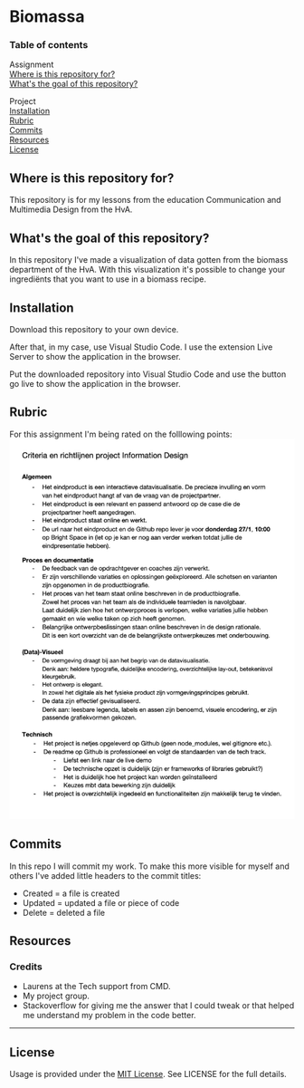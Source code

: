 # Biomassa

### Table of contents
Assignment<br />
[Where is this repository for?](https://github.com/ROEL2407/biomassa#where-is-this-repository-for)<br />
[What's the goal of this repository?](https://github.com/ROEL2407/biomassa#whats-the-goal-of-this-repository)

Project<br />
[Installation](https://github.com/ROEL2407/biomassa#installation)<br />
[Rubric](https://github.com/ROEL2407/biomassa#rubric)<br />
[Commits](https://github.com/ROEL2407/biomassa#commits)<br />
[Resources](https://github.com/ROEL2407/biomassa#resources)<br />
[License](https://github.com/ROEL2407/biomassa#license)

## Where is this repository for?
This repository is for my lessons from the education Communication and Multimedia Design from the HvA. 

## What's the goal of this repository?
In this repository I've made a visualization of data gotten from the biomass department of the HvA. With this visualization it's possible to change your ingrediënts that you want to use in a biomass recipe.

## Installation
Download this repository to your own device.

After that, in my case, use Visual Studio Code. I use the extension Live Server to show the application in the browser.

Put the downloaded repository into Visual Studio Code and use the button go live to show the application in the browser.

## Rubric
For this assignment I'm being rated on the folllowing points:
<img src="https://github.com/ROEL2407/biomassa/blob/main/readme-images/rubric_morph.jpg">

## Commits
In this repo I will commit my work. To make this more visible for myself and others I've added little headers to the commit titles:
* Created = a file is created
* Updated = updated a file or piece of code
* Delete = deleted a file

## Resources
### Credits
* Laurens at the Tech support from CMD.
* My project group.
* Stackoverflow for giving me the answer that I could tweak or that helped me understand my problem in the code better.  
<hr />

## License
Usage is provided under the [MIT License](https://github.com/ROEL2407/Functional-Applications/blob/main/LICENSE). See LICENSE for the full details.
